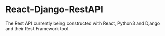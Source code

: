 # React-Django-RestAPI
The Rest API currently being constructed with React, Python3 and Django and their Rest Framework tool.
